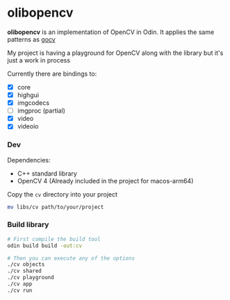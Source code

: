 # olibopencv

**olibopencv** is an implementation of OpenCV in Odin. It applies the same
patterns as [gocv](https://github.com/hybridgroup/gocv)

My project is having a playground for OpenCV along with the library but it's just a work in process

Currently there are bindings to:
- [x] core
- [x] highgui
- [x] imgcodecs
- [ ] imgproc (partial)
- [x] video
- [x] videoio

### Dev
Dependencies:
* C++ standard library
* OpenCV 4 (Already included in the project for macos-arm64)

Copy the `cv` directory into your project
```bash
mv libs/cv path/to/your/project
```
### Build library

```bash
# First compile the build tool
odin build build -out:cv

# Then you can execute any of the options
./cv objects
./cv shared
./cv playground
./cv app
./cv run
```

